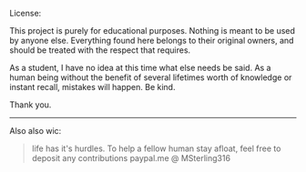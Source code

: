 License:

This project is purely for educational purposes. 
Nothing is meant to be used by anyone else. 
Everything found here belongs to their original owners, and should be treated with the respect that requires. 

As a student, I have no idea at this time what else needs be said. 
As a human being without the benefit of several lifetimes worth of knowledge or instant recall, 
mistakes will happen. Be kind. 

Thank you. 

_____ 

Also also wic:
> life has it's hurdles. To help a fellow human stay afloat, feel free to deposit any contributions paypal.me @ MSterling316

